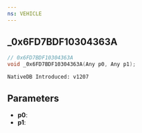 ```yaml
---
ns: VEHICLE
---
```

## _0x6FD7BDF10304363A

```c
// 0x6FD7BDF10304363A
void _0x6FD7BDF10304363A(Any p0, Any p1);
```

```
NativeDB Introduced: v1207
```

## Parameters
* **p0**:
* **p1**:
